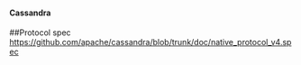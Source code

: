 #### Cassandra

##Protocol spec
https://github.com/apache/cassandra/blob/trunk/doc/native_protocol_v4.spec
